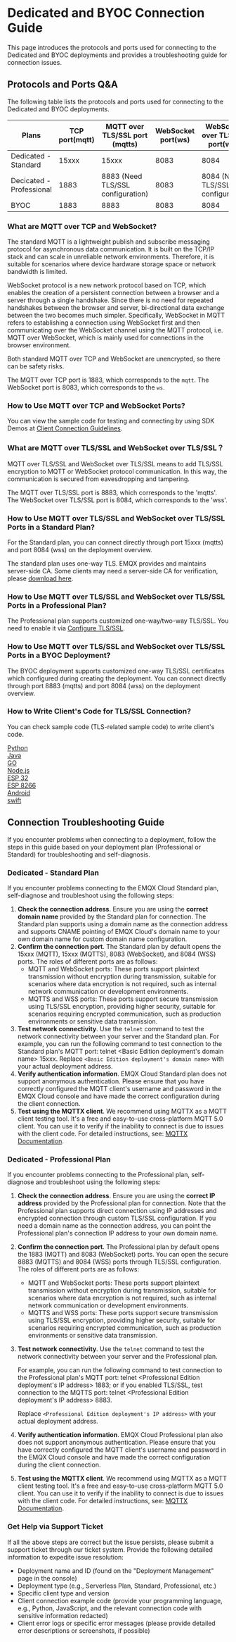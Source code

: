 # Dedicated and BYOC Connection Guide

This page introduces the protocols and ports used for connecting to the Dedicated and BYOC deployments and provides a troubleshooting guide for connection issues.

## Protocols and Ports Q&A

The following table lists the protocols and ports used for connecting to the Dedicated and BYOC deployments.

| **Plans**                | **TCP port(mqtt)** | **MQTT over TLS/SSL port (mqtts)** | **WebSocket port(ws)** | **WebSocket over TLS/SSL port(wss)** |
| ------------------------ | ------------------ | ---------------------------------- | ---------------------- | ------------------------------------ |
| Dedicated - Standard     | 15xxx              | 15xxx                              | 8083                   | 8084                                 |
| Decicated - Professional | 1883               | 8883 (Need TLS/SSL configuration)  | 8083                   | 8084 (Need TLS/SSL configuration)    |
| BYOC                     | 1883               | 8883                               | 8083                   | 8084                                 |


### What are MQTT over TCP and WebSocket?

The standard MQTT is a lightweight publish and subscribe messaging protocol for asynchronous data communication. It is built on the TCP/IP stack and can scale in unreliable network environments. Therefore, it is suitable for scenarios where device hardware storage space or network bandwidth is limited. 

WebSocket protocol is a new network protocol based on TCP, which enables the creation of a persistent connection between a browser and a server through a single handshake. Since there is no need for repeated handshakes between the browser and server, bi-directional data exchange between the two becomes much simpler. Specifically, WebSocket in MQTT refers to establishing a connection using WebSocket first and then communicating over the WebSocket channel using the MQTT protocol, i.e. MQTT over WebSocket, which is mainly used for connections in the browser environment.

Both standard MQTT over TCP and WebSocket are unencrypted, so there can be safety risks.


The MQTT over TCP port is 1883, which corresponds to the `mqtt`. The WebSocket port is 8083, which corresponds to the `ws`.


### How to Use MQTT over TCP and WebSocket Ports?

You can view the sample code for testing and connecting by using SDK Demos at [Client Connection Guidelines](../connect_to_deployments/overview.md).


### What are MQTT over TLS/SSL and WebSocket over TLS/SSL？

MQTT over TLS/SSL and WebSocket over TLS/SSL means to add TLS/SSL encryption to MQTT or WebSocket protocol communication. In this way, the communication is secured from eavesdropping and tampering.

The MQTT over TLS/SSL port is 8883, which corresponds to the 'mqtts'. The WebSocket over TLS/SSL port is 8084, which corresponds to the 'wss'.


### How to Use MQTT over TLS/SSL and WebSocket over TLS/SSL Ports in a Standard Plan?

For the Standard plan, you can connect directly through port 15xxx (mqtts) and port 8084 (wss) on the deployment overview.

The standard plan uses one-way TLS. EMQX provides and maintains server-side CA. Some clients may need a server-side CA for verification, please [download here](https://assets.emqx.com/data/emqxsl-ca.crt).


### How to Use MQTT over TLS/SSL and WebSocket over TLS/SSL Ports in a Professional Plan?

The Professional plan supports customized one-way/two-way TLS/SSL. You need to enable it via [Configure TLS/SSL](../deployments/tls_ssl.md).

### How to Use MQTT over TLS/SSL and WebSocket over TLS/SSL Ports in a BYOC Deployment?

The BYOC deployment supports customized one-way TLS/SSL certificates which configured during creating the deployment. You can connect directly through port 8883 (mqtts) and port 8084 (wss) on the deployment overview.


### How to Write Client's Code for TLS/SSL Connection?

You can check sample code (TLS-related sample code) to write client's code.

[Python](https://github.com/emqx/MQTT-Client-Examples/tree/master/mqtt-client-Python3)<br>
[Java](https://github.com/emqx/MQTT-Client-Examples/tree/master/mqtt-client-Java)<br>
[GO](https://github.com/emqx/MQTT-Client-Examples/tree/master/mqtt-client-Go)<br>
[Node.js](https://github.com/emqx/MQTT-Client-Examples/tree/master/mqtt-client-Node.js)<br>
[ESP 32](https://github.com/emqx/MQTT-Client-Examples/tree/master/mqtt-client-ESP32)<br>
[ESP 8266](https://github.com/emqx/MQTT-Client-Examples/tree/master/mqtt-client-ESP8266)<br>
[Android](https://github.com/emqx/MQTT-Client-Examples/tree/master/mqtt-client-Android)<br>
[swift](https://github.com/emqx/MQTT-Client-Examples/tree/master/mqtt-client-swift)<br>

## Connection Troubleshooting Guide

If you encounter problems when connecting to a deployment, follow the steps in this guide based on your deployment plan (Professional or Standard) for troubleshooting and self-diagnosis.

### Dedicated - Standard Plan

If you encounter problems connecting to the EMQX Cloud Standard plan, self-diagnose and troubleshoot using the following steps:

1. **Check the connection address**. Ensure you are using the **correct domain name** provided by the Standard plan for connection. The Standard plan supports using a domain name as the connection address and supports CNAME pointing of EMQX Cloud's domain name to your own domain name for custom domain name configuration.
2. **Confirm the connection port**. The Standard plan by default opens the 15xxx (MQTT), 15xxx (MQTTS), 8083 (WebSocket), and 8084 (WSS) ports. The roles of different ports are as follows:
   - MQTT and WebSocket ports: These ports support plaintext transmission without encryption during transmission, suitable for scenarios where data encryption is not required, such as internal network communication or development environments.
   - MQTTS and WSS ports: These ports support secure transmission using TLS/SSL encryption, providing higher security, suitable for scenarios requiring encrypted communication, such as production environments or sensitive data transmission.
3. **Test network connectivity**. Use the `telnet` command to test the network connectivity between your server and the Standard plan. For example, you can run the following command to test connection to the Standard plan's MQTT port: telnet <Basic Edition deployment's domain name> 15xxx. Replace `<Basic Edition deployment's domain name>` with your actual deployment address.
4. **Verify authentication information**. EMQX Cloud Standard plan does not support anonymous authentication. Please ensure that you have correctly configured the MQTT client's username and password in the EMQX Cloud console and have made the correct configuration during the client connection.
5. **Test using the MQTTX client**. We recommend using MQTTX as a MQTT client testing tool. It's a free and easy-to-use cross-platform MQTT 5.0 client. You can use it to verify if the inability to connect is due to issues with the client code. For detailed instructions, see: [MQTTX Documentation](../connect_to_deployments/mqttx.md).

### Dedicated - Professional Plan

If you encounter problems connecting to the Professional plan, self-diagnose and troubleshoot using the following steps:

1. **Check the connection address**. Ensure you are using the **correct IP address** provided by the Professional plan for connection. Note that the Professional plan supports direct connection using IP addresses and encrypted connection through custom TLS/SSL configuration. If you need a domain name as the connection address, you can point the Professional plan's connection IP address to your own domain name.

2. **Confirm the connection port**. The Professional plan by default opens the 1883 (MQTT) and 8083 (WebSocket) ports. You can open the secure 8883 (MQTTS) and 8084 (WSS) ports through TLS/SSL configuration. The roles of different ports are as follows:

   - MQTT and WebSocket ports: These ports support plaintext transmission without encryption during transmission, suitable for scenarios where data encryption is not required, such as internal network communication or development environments.
   - MQTTS and WSS ports: These ports support secure transmission using TLS/SSL encryption, providing higher security, suitable for scenarios requiring encrypted communication, such as production environments or sensitive data transmission.

3. **Test network connectivity**. Use the `telnet` command to test the network connectivity between your server and the Professional plan. 

   For example, you can run the following command to test connection to the Professional plan's MQTT port: telnet <Professional Edition deployment's IP address> 1883; or if you enabled TLS/SSL, test connection to the MQTTS port: telnet <Professional Edition deployment's IP address> 8883.

   Replace `<Professional Edition deployment's IP address>` with your actual deployment address.

4. **Verify authentication information**. EMQX Cloud Professional plan also does not support anonymous authentication. Please ensure that you have correctly configured the MQTT client's username and password in the EMQX Cloud console and have made the correct configuration during the client connection.

5. **Test using the MQTTX client**. We recommend using MQTTX as a MQTT client testing tool. It's a free and easy-to-use cross-platform MQTT 5.0 client. You can use it to verify if the inability to connect is due to issues with the client code. For detailed instructions, see: [MQTTX Documentation](../connect_to_deployments/mqttx.md).

### Get Help via Support Ticket

If all the above steps are correct but the issue persists, please submit a support ticket through our ticket system. Provide the following detailed information to expedite issue resolution:

- Deployment name and ID (found on the "Deployment Management" page in the console)
- Deployment type (e.g., Serverless Plan, Standard, Professional, etc.)
- Specific client type and version
- Client connection example code (provide your programming language, e.g., Python, JavaScript, and the relevant connection code with sensitive information redacted)
- Client error logs or specific error messages (please provide detailed error descriptions or screenshots, if possible)
